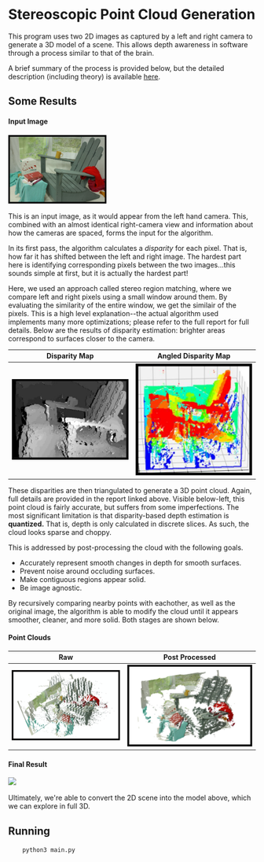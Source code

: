 # Stereoscopic Point Cloud Generation

This program uses two 2D images as captured by a left and right camera to generate a 3D model of a scene. This allows depth awareness in software through a process similar to that of the brain.

A brief summary of the process is provided below, but the detailed description (including theory) is available <a href="./static/3D Depth Reconstruction from Stereo Images.pdf">here</a>.

## Some Results

<h4>Input Image</h4>
<img src="./static/source.png" width="200px" />

This is an input image, as it would appear from the left hand camera. This, combined with an almost identical right-camera view and information about how the cameras are spaced, forms the input for the algorithm.


In its first pass, the algorithm calculates a *disparity* for each pixel. That is, how far it has shifted between the left and right image. The hardest part here is identifying corresponding pixels between the two images...this sounds simple at first, but it is actually the hardest part! 

Here, we used an approach called stereo region matching, where we compare left and right pixels using a small window around them. By evaluating the similarity of the entire window, we get the similair of the pixels. This is a high level explanation--the actual algorithm used implements many more optimizations; please refer to the full report for full details. Below are the results of disparity estimation: brighter areas correspond to surfaces closer to the camera.

Disparity Map | Angled Disparity Map
:------------:|:--------------------:
![](./static/disparity.png)|![](./static/disparities-3d.png)

These disparities are then triangulated to generate a 3D point cloud. Again, full details are provided in the report linked above. Visible below-left, this point cloud is fairly accurate, but suffers from some imperfections. The most significant limitation is that disparity-based depth estimation is **quantized.** That is, depth is only calculated in discrete slices. As such, the cloud looks sparse and choppy.

This is addressed by post-processing the cloud with the following goals.

- Accurately represent smooth changes in depth for smooth surfaces.
- Prevent noise around occluding surfaces.
- Make contiguous regions appear solid.
- Be image agnostic.

 By recursively comparing nearby points with eachother, as well as the original image, the algorithm is able to modify the cloud until it appears smoother, cleaner, and more solid. Both stages are shown below. 



#### Point Clouds
Raw  | Post Processed
:------------:|:--------------------:
![](./static/cloud-raw.png)|![](./static/cloud-processed.png)


#### Final Result
![](./static/final.gif)

Ultimately, we're able to convert the 2D scene into the model above, which we can explore in full 3D. 

## Running

```bash
    python3 main.py
```
